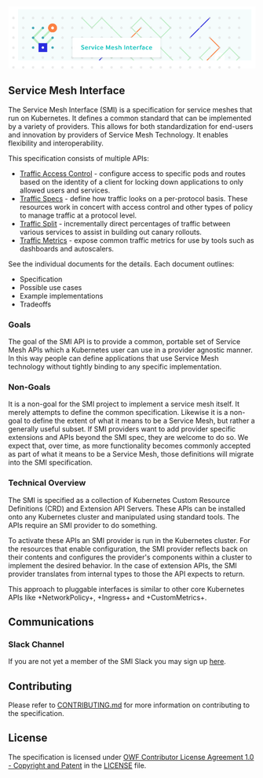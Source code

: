 <!-- markdownlint-disable MD041 -->
![SMI Logo](./images/smi-banner.png)

## Service Mesh Interface

The Service Mesh Interface (SMI) is a specification for service meshes that run
on Kubernetes. It defines a common standard that can be implemented by a variety
of providers. This allows for both standardization for end-users and innovation
by providers of Service Mesh Technology. It enables flexibility and
interoperability.

This specification consists of multiple APIs:

* [Traffic Access Control](traffic-access-control.md) - configure access to specific
  pods and routes based on the identity of a client for locking down
  applications to only allowed users and services.
* [Traffic Specs](traffic-specs.md) - define how traffic looks on a per-protocol
  basis. These resources work in concert with access control and other types of
  policy to manage traffic at a protocol level.
* [Traffic Split](traffic-split.md) - incrementally direct percentages of
  traffic between various services to assist in building out canary rollouts.
* [Traffic Metrics](traffic-metrics.md) - expose common traffic metrics for use
  by tools such as dashboards and autoscalers.

See the individual documents for the details. Each document outlines:

* Specification
* Possible use cases
* Example implementations
* Tradeoffs

### Goals

The goal of the SMI API is to provide a common, portable set of Service Mesh
APIs which a Kubernetes user can use in a provider agnostic manner. In this way
people can define applications that use Service Mesh technology without tightly
binding to any specific implementation.

### Non-Goals

It is a non-goal for the SMI project to implement a service mesh itself. It
merely attempts to define the common specification. Likewise it is a non-goal to
define the extent of what it means to be a Service Mesh, but rather a generally
useful subset. If SMI providers want to add provider specific extensions and
APIs beyond the SMI spec, they are welcome to do so. We expect that, over time,
as more functionality becomes commonly accepted as part of what it means to be a
Service Mesh, those definitions will migrate into the SMI specification.

### Technical Overview

The SMI is specified as a collection of Kubernetes Custom Resource Definitions
(CRD) and Extension API Servers. These APIs can be installed onto any Kubernetes
cluster and manipulated using standard tools. The APIs require an SMI provider
to do something.

To activate these APIs an SMI provider is run in the Kubernetes cluster. For the
resources that enable configuration, the SMI provider reflects back on their
contents and configures the provider's components within a cluster to implement
the desired behavior. In the case of extension APIs, the SMI provider translates
from internal types to those the API expects to return.

This approach to pluggable interfaces is similar to other core Kubernetes APIs
like +NetworkPolicy+, +Ingress+ and +CustomMetrics+.

## Communications

### Slack Channel

If you are not yet a member of the SMI Slack you may sign up
[here](https://aka.ms/smi/slack).

## Contributing

Please refer to [CONTRIBUTING.md](./CONTRIBUTING.md) for more information on
contributing to the specification.

## License

The specification is licensed under [OWF Contributor License Agreement 1.0 -
Copyright and
Patent](http://www.openwebfoundation.org/legal/the-owf-1-0-agreements/owf-contributor-license-agreement-1-0---copyright-and-patent)
in the [LICENSE](./LICENSE) file.
